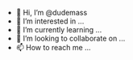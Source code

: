 - 👋 Hi, I’m @dudemass
- 👀 I’m interested in ...
- 🌱 I’m currently learning ...
- 💞️ I’m looking to collaborate on ...
- 📫 How to reach me ...

<!---
dudemass/dudemass is a ✨ special ✨ repository because its `README.md` (this file) appears on your GitHub profile.
You can click the Preview link to take a look at your changes.
--->
